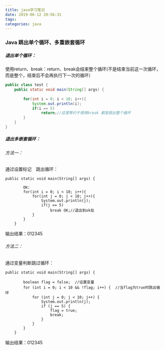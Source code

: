 ```yaml
---
title: java学习笔记
date: 2019-06-12 20:56:31
tags:
categories: java
---
```


### Java 跳出单个循环、多重嵌套循环

##### 退出单个循环：

使用return、break：return、break会结束整个循环(不是结束当前这一次循环，而是整个，结束后不会再执行下一次的循环）

```java
public class test {
	public static void main(String[] args) {
		
		for(int i = 0; i < 10; i++){
			System.out.println(i);
			if(i == 5)
				return;//这里等价于使用break 都是跳出整个循环
		}
	}
}

```

##### 退出多嵌套循环：

###### 方法一：

通过设置标记　跳出循环：

```
public static void main(String[] args) {
		
		OK:
		for(int i = 0; i < 10; i++){
			for(int j = 0; j < 10; j++){
				System.out.println(j);
				if(j == 5)
					break OK;//退出到ok处
			}
		}		
	}

```

输出结果：012345

###### 方法二：

通过变量判断跳过循环：

```
public static void main(String[] args) {
		
        boolean flag = false;  //设置变量
        for (int i = 0; i < 10 && !flag; i++) {  //当flag为true时跳出循环  
            for (int j = 0; j < 10; j++) {  
            	System.out.println(j);
                if (j == 5) {  
                    flag = true;  
                    break;  
                }  
            }  
        }  		
	}

```

输出结果：012345

